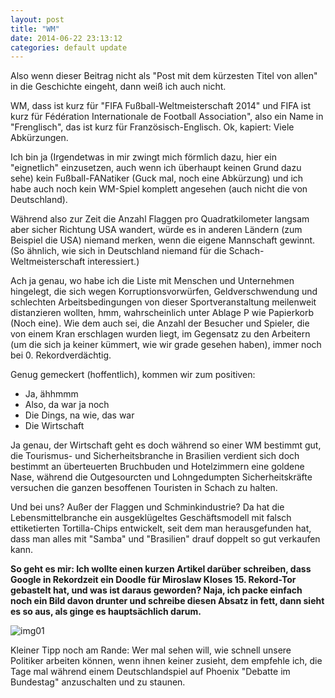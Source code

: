```yaml
---
layout: post
title: "WM"
date: 2014-06-22 23:13:12
categories: default update
---
```


Also wenn dieser Beitrag nicht als "Post mit dem kürzesten Titel von allen"
in die Geschichte eingeht, dann weiß ich auch nicht.

WM, dass ist kurz für "FIFA Fußball-Weltmeisterschaft 2014" und FIFA ist kurz für
Fédération Internationale de Football Association", also ein Name in "Frenglisch", das ist
kurz für Französisch-Englisch. Ok, kapiert: Viele Abkürzungen.

Ich bin ja (Irgendetwas in mir zwingt mich förmlich dazu, hier ein "eignetlich" einzusetzen,
auch wenn ich überhaupt keinen Grund dazu sehe) kein Fußball-FANatiker (Guck mal, noch eine Abkürzung)
und ich habe auch noch kein WM-Spiel komplett angesehen (auch nicht die von Deutschland).

Während also zur Zeit die Anzahl Flaggen pro Quadratkilometer langsam aber sicher Richtung USA wandert,
würde es in anderen Ländern (zum Beispiel die USA) niemand merken, wenn die eigene Mannschaft gewinnt.
(So ähnlich, wie sich in Deutschland niemand für die Schach-Weltmeisterschaft interessiert.)

Ach ja genau, wo habe ich die Liste mit Menschen und Unternehmen hingelegt,
die sich wegen Korruptionsvorwürfen, Geldverschwendung und schlechten Arbeitsbedingungen
von dieser Sportveranstaltung meilenweit distanzieren wollten, hmm, wahrscheinlich
unter Ablage P wie Papierkorb (Noch eine).
Wie dem auch sei, die Anzahl der Besucher und Spieler, die von einem Kran erschlagen wurden
liegt, im Gegensatz zu den Arbeitern (um die sich ja keiner kümmert, wie wir grade gesehen haben),
immer noch bei 0. Rekordverdächtig.

Genug gemeckert (hoffentlich), kommen wir zum positiven:

* Ja, ähhmmm
* Also, da war ja noch
* Die Dings, na wie, das war
* Die Wirtschaft

Ja genau, der Wirtschaft geht es doch während so einer WM bestimmt gut,
die Tourismus- und Sicherheitsbranche in Brasilien verdient sich doch bestimmt an
überteuerten Bruchbuden und Hotelzimmern eine goldene Nase, während die Outgesourcten und Lohngedumpten
Sicherheitskräfte versuchen die ganzen besoffenen Touristen in Schach zu halten.

Und bei uns? Außer der Flaggen und Schminkindustrie?
Da hat die Lebensmittelbranche ein ausgeklügeltes Geschäftsmodell mit falsch ettiketierten
Tortilla-Chips entwickelt, seit dem man herausgefunden hat, dass man alles mit "Samba" und "Brasilien"
drauf doppelt so gut verkaufen kann.

**So geht es mir: Ich wollte einen kurzen Artikel darüber schreiben, dass Google in Rekordzeit
ein Doodle für Miroslaw Kloses 15. Rekord-Tor gebastelt hat, und was ist daraus geworden?
Naja, ich packe einfach noch ein Bild davon drunter und schreibe diesen Absatz in fett, dann
sieht es so aus, als ginge es hauptsächlich darum.**

![img01](/assets/20140622/google-doodle-gif)

Kleiner Tipp noch am Rande: Wer mal sehen will, wie schnell unsere Politiker arbeiten können,
wenn ihnen keiner zusieht, dem empfehle ich, die Tage mal während einem Deutschlandspiel auf Phoenix
"Debatte im Bundestag" anzuschalten und zu staunen. 